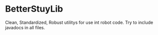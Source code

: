 # BetterStuyLib
Clean, Standardized, Robust utilitys for use int robot code. Try to include javadocs in all files.
